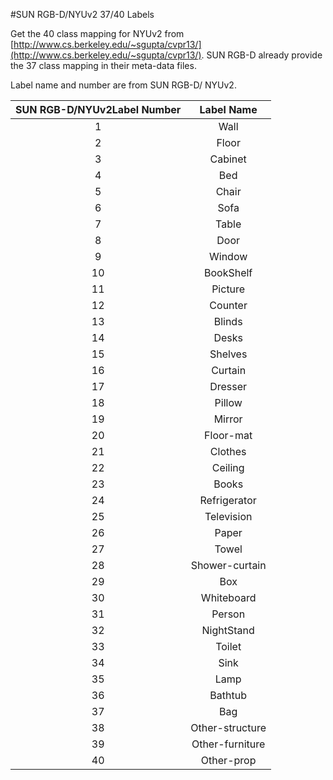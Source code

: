 #SUN RGB-D/NYUv2 37/40 Labels 

Get the 40 class mapping for NYUv2 from [http://www.cs.berkeley.edu/~sgupta/cvpr13/](http://www.cs.berkeley.edu/~sgupta/cvpr13/). SUN RGB-D already provide the 37 class mapping in their meta-data files.

Label name and number are from SUN RGB-D/ NYUv2.

| SUN RGB-D/NYUv2Label Number  | Label Name    |
|:-------------:|:-------------:|
| 1  | Wall         | 
| 2  | Floor       | 
| 3  | Cabinet     | 
| 4  | Bed       |
| 5  | Chair   |  
| 6  | Sofa     |  
| 7  | Table     |  
| 8  | Door        |  
| 9 | Window       |  
| 10 | BookShelf         |  
| 11 | Picture        | 
| 12 | Counter      | 
| 13 | Blinds      |  
| 14 | Desks      | 
| 15 | Shelves      |  
| 16 | Curtain      |  
| 17 | Dresser      |  
| 18 | Pillow     | 
| 19 | Mirror      |  
| 20 | Floor-mat      |  
| 21 | Clothes      | 
| 22  | Ceiling         | 
| 23  | Books       | 
| 24  | Refrigerator  | 
| 25  | Television       |  
| 26  | Paper       | 
| 27  | Towel   | 
| 28  | Shower-curtain |
| 29  | Box     | 
| 30  | Whiteboard    | 
| 31 | Person       | 
| 32 | NightStand       |
| 33 | Toilet        | 
| 34 | Sink      | 
| 35 | Lamp      |  
| 36 | Bathtub      |  
| 37 | Bag      | 
| 38 | Other-structure |
| 39 | Other-furniture   | 
| 40 | Other-prop      | 

